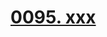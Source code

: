 # [0095. xxx](https://github.com/Tdahuyou/react/tree/main/0095.%20xxx)

<!-- region:toc -->

<!-- endregion:toc -->





